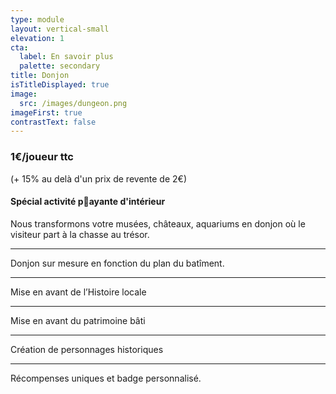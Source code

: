 ```yaml
---
type: module
layout: vertical-small
elevation: 1
cta:
  label: En savoir plus
  palette: secondary
title: Donjon
isTitleDisplayed: true
image:
  src: /images/dungeon.png
imageFirst: true
contrastText: false
---
```


### **1€/joueur ttc**
(+ 15% au delà d'un prix de revente de 2€)

#### Spécial activité payante d'intérieur

Nous transformons votre musées, châteaux, aquariums en donjon où le visiteur part à la chasse au trésor.

---
Donjon sur mesure en fonction du plan du batîment.

---
Mise en avant de l’Histoire locale

---
Mise en avant du patrimoine bâti

---
Création de personnages historiques

---
Récompenses uniques et badge personnalisé.
